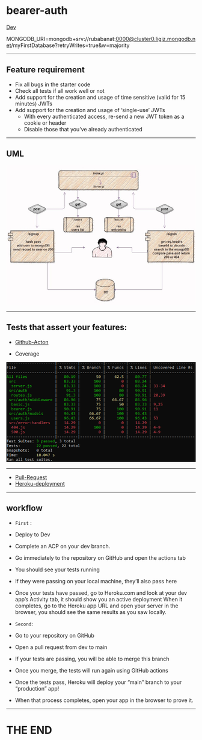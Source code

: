 # bearer-auth


[Dev](https://github.com/RubaBanat/bearer-auth/tree/dev)

MONGODB_URI=mongodb+srv://rubabanat:0000@cluster0.ligjz.mongodb.net/myFirstDatabase?retryWrites=true&w=majority

---

## Feature requirement



- Fix all bugs in the starter code 
- Check all tests if all work well or not
- Add support for the creation and usage of time sensitive (valid for 15 minutes) JWTs 
- Add support for the creation and usage of ‘single-use’ JWTs
   - With every authenticated access, re-send a new JWT token as a cookie or header
   - Disable those that you’ve already authenticated


---

## UML 

![uml](imgs/uml1.jpg)

--- 

## Tests that assert your features:

- [Github-Acton](https://github.com/RubaBanat/bearer-auth/actions)


- Coverage 

![coverage](imgs/cov.png)


---


- [Pull-Request](https://github.com/RubaBanat/bearer-auth/pull/1)
- [Heroku-deployment](https://bearer-auth-ruba.herokuapp.com/)

---

## workflow

- `First` : 

- Deploy to Dev
- Complete an ACP on your dev branch.
- Go immediately to the repository on GitHub and open the actions tab
- You should see your tests running
- If they were passing on your local machine, they’ll also pass here
- Once your tests have passed, go to Heroku.com and look at your dev app’s Activity tab, it should show you an active deployment
When it completes, go to the Heroku app URL and open your server in the browser, you should see the same results as you saw locally.


- `Second`:


- Go to your repository on GitHub
- Open a pull request from dev to main
- If your tests are passing, you will be able to merge this branch
- Once you merge, the tests will run again using GitHub actions
- Once the tests pass, Heroku will deploy your “main” branch to your “production” app!
- When that process completes, open your app in the browser to prove it.


---

# THE END


